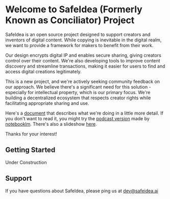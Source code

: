 # Welcome to SafeIdea (Formerly Known as Conciliator) Project

SafeIdea is an open source project designed to support creators and inventors of digital content. While copying is inevitable in the digital realm, we want to provide a framework for makers to benefit from their work.

Our design encrypts digital IP and enables secure sharing, giving creators control over their content. We're also developing tools to improve content discovery and streamline transactions, making it easier for users to find and access digital creations legitimately.

This is a new project, and we're actively seeking community feedback on our approach. We believe there's a significant need for this solution - especially for intellectual property, which is our primary focus. We're building a decentralized ecosystem that respects creator rights while facilitating appropriate sharing and use.

Here's a [document](https://docs.google.com/document/d/1sihbZLf_Fe7XpKER9ZvnDbRSwZmdB2FG01aRiHBhEa4/edit?usp=sharing)
that describes what we're doing in a little more detail. If you don't want to read it, you might try the [podcast version](https://drive.google.com/file/d/1AK3WYfvAfL9b75VW3unMNIjBW35LRDLt/view?usp=sharing) made by [notebooklm](https://notebooklm.google.com/).  There's also a slideshow [here](https://shipstone.com/preso).

Thanks for your interest!

## Getting Started

Under Construction

## Support

If you have questions about SafeIdea, please ping us at dev@safeidea.ai

